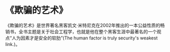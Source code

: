 # 《欺骗的艺术》
《欺骗的艺术》是世界著名黑客凯文·米特尼克在2002年推出的一本公益性质的畅销书，全书主题是关于社会工程学，也就是他在整个黑客生涯中最著名的一个观点“人为因素才是安全的软肋”(The human factor is truly security's weakest link.)。
